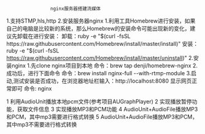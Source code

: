                     nginx服务器搭建流媒体 
1.支持STMP,hls,http
2.安装服务器nginx
    1.利用工具Homebrew进行安装，如果自己的电脑是比较新的系统，那么Homebrew的安装命令可能出现新的变化，建议先卸载在进行安装：
       卸载：ruby -e "$(curl -fsSL https://raw.githubusercontent.com/Homebrew/install/master/install)"
       安装：ruby -e "$(curl -fsSL https://raw.githubusercontent.com/Homebrew/install/master/uninstall)"
    2.安装nginx
        1.先clone nginx项目到本地
            命令：brew tap denji/homebrew-nginx
        2.成功后，进行下面命令
            命令：brew install nginx-full --with-rtmp-module
        3.启动,测试安装是否成功，在浏览器地址栏输入：http://localhost:8080 显示网页正常即可
            命令: nginx 
            
            
            
            
1 利用AudioUnit播放本地pcm文件(参考项目AUGraphPlayer)
2 实现播放暂停功能，获取文件信息
3 实现播放MP3和PCM功能
4 AudioUnit+AudioFile播放MP3和PCM，其中mp3需要进行格式转换
5 AudioUnit+AudioFile播放MP3和PCM，其中mp3不需要进行格式转换

        
        


